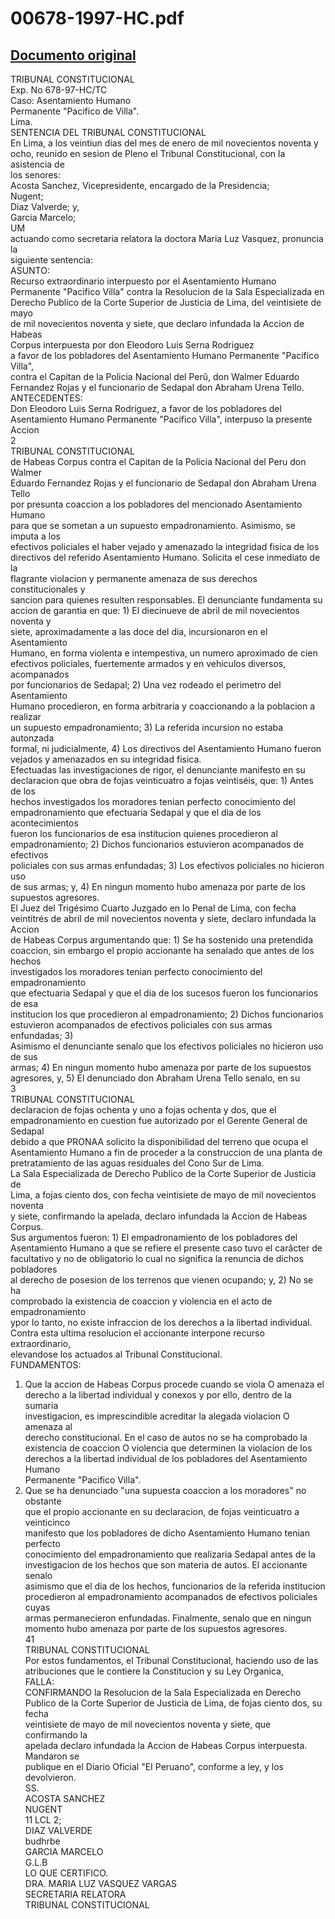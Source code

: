 
00678-1997-HC.pdf
=================
  
[Documento original](https://tc.gob.pe/jurisprudencia/1998/00678-1997-HC.pdf)  
---  
TRIBUNAL CONSTITUCIONAL  
Exp. No 678-97-HC/TC  
Caso: Asentamiento Humano  
Permanente "Pacifico de Villa".  
Lima.  
SENTENCIA DEL TRIBUNAL CONSTITUCIONAL  
En Lima, a los veintiun dias del mes de enero de mil novecientos noventa y  
ocho, reunido en sesion de Pleno el Tribunal Constitucional, con la asistencia de  
los senores:  
Acosta Sanchez, Vicepresidente, encargado de la Presidencia;  
Nugent;  
Diaz Valverde; y,  
Garcia Marcelo;  
UM  
actuando como secretaria relatora la doctora Maria Luz Vasquez, pronuncia la  
siguiente sentencia:  
ASUNTO:  
Recurso extraordinario interpuesto por el Asentamiento Humano  
Permanente "Pacifico Villa" contra la Resolucion de la Sala Especializada en  
Derecho Publico de la Corte Superior de Justicia de Lima, del veintisiete de mayo  
de mil novecientos noventa y siete, que declaro infundada la Accion de Habeas  
Corpus interpuesta por don Eleodoro Luis Serna Rodriguez  
a favor de los pobladores del Asentamiento Humano Permanente "Pacifico Villa",  
contra el Capitan de la Policia Nacional del Perû, don Walmer Eduardo  
Fernandez Rojas y el funcionario de Sedapal don Abraham Urena Tello.  
ANTECEDENTES:  
Don Eleodoro Luis Serna Rodriguez, a favor de los pobladores del  
Asentamiento Humano Permanente "Pacifico Villa", interpuso la presente Accion  
2  
TRIBUNAL CONSTITUCIONAL  
de Habeas Corpus contra el Capitan de la Policia Nacional del Peru don Walmer  
Eduardo Fernandez Rojas y el funcionario de Sedapal don Abraham Urena Tello  
por presunta coaccion a los pobladores del mencionado Asentamiento Humano  
para que se sometan a un supuesto empadronamiento. Asimismo, se imputa a los  
efectivos policiales el haber vejado y amenazado la integridad fisica de los  
directivos del referido Asentamiento Humano. Solicita el cese inmediato de la  
flagrante violacion y permanente amenaza de sus derechos constitucionales y  
sancion para quienes resulten responsables. El denunciante fundamenta su  
accion de garantia en que: 1) El diecinueve de abril de mil novecientos noventa y  
siete, aproximadamente a las doce del dia, incursionaron en el Asentamiento  
Humano, en forma violenta e intempestiva, un numero aproximado de cien  
efectivos policiales, fuertemente armados y en vehiculos diversos, acompanados  
por funcionarios de Sedapal; 2) Una vez rodeado el perimetro del Asentamiento  
Humano procedieron, en forma arbitraria y coaccionando a la poblacion a realizar  
un supuesto empadronamiento; 3) La referida incursion no estaba autonzada  
formal, ni judicialmente, 4) Los directivos del Asentamiento Humano fueron  
vejados y amenazados en su integridad fisica.  
Efectuadas las investigaciones de rigor, el denunciante manifesto en su  
declaracion que obra de fojas veinticuatro a fojas veintiséis, que: 1) Antes de los  
hechos investigados los moradores tenian perfecto conocimiento del  
empadronamiento que efectuaria Sedapal y que el dia de los acontecimientos  
fueron los funcionarios de esa institucion quienes procedieron al  
empadronamiento; 2) Dichos funcionarios estuvieron acompanados de efectivos  
policiales con sus armas enfundadas; 3) Los efectivos policiales no hicieron uso  
de sus armas; y, 4) En ningun momento hubo amenaza por parte de los  
supuestos agresores.  
El Juez del Trigésimo Cuarto Juzgado en lo Penal de Lima, con fecha  
veintitrés de abril de mil novecientos noventa y siete, declaro infundada la Accion  
de Habeas Corpus argumentando que: 1) Se ha sostenido una pretendida  
coaccion, sin embargo el propio accionante ha senalado que antes de los hechos  
investigados los moradores tenian perfecto conocimiento del empadronamiento  
que efectuaria Sedapal y que el dia de los sucesos fueron los funcionarios de esa  
institucion los que procedieron al empadronamiento; 2) Dichos funcionarios  
estuvieron acompanados de efectivos policiales con sus armas enfundadas; 3)  
Asimismo el denunciante senalo que los efectivos policiales no hicieron uso de sus  
armas; 4) En ningun momento hubo amenaza por parte de los supuestos  
agresores, y, 5) El denunciado don Abraham Urena Tello senalo, en su  
3  
TRIBUNAL CONSTITUCIONAL  
declaracion de fojas ochenta y uno a fojas ochenta y dos, que el  
empadronamiento en cuestion fue autorizado por el Gerente General de Sedapal  
debido a que PRONAA solicito la disponibilidad del terreno que ocupa el  
Asentamiento Humano a fin de proceder a la construccion de una planta de  
pretratamiento de las aguas residuales del Cono Sur de Lima.  
La Sala Especializada de Derecho Publico de la Corte Superior de Justicia de  
Lima, a fojas ciento dos, con fecha veintisiete de mayo de mil novecientos noventa  
y siete, confirmando la apelada, declaro infundada la Accion de Habeas Corpus.  
Sus argumentos fueron: 1) El empadronamiento de los pobladores del  
Asentamiento Humano a que se refiere el presente caso tuvo el carâcter de  
facultativo y no de obligatorio lo cual no significa la renuncia de dichos pobladores  
al derecho de posesion de los terrenos que vienen ocupando; y, 2) No se ha  
comprobado la existencia de coaccion y violencia en el acto de empadronamiento  
ypor lo tanto, no existe infraccion de los derechos a la libertad individual.  
Contra esta ultima resolucion el accionante interpone recurso extraordinario,  
elevandose los actuados al Tribunal Constitucional.  
FUNDAMENTOS:  
1. Que la accion de Habeas Corpus procede cuando se viola O amenaza el  
derecho a la libertad individual y conexos y por ello, dentro de la sumaria  
investigacion, es imprescindible acreditar la alegada violacion O amenaza al  
derecho constitucional. En el caso de autos no se ha comprobado la  
existencia de coaccion O violencia que determinen la violacion de los  
derechos a la libertad individual de los pobladores del Asentamiento Humano  
Permanente "Pacifico Villa".  
2. Que se ha denunciado "una supuesta coaccion a los moradores" no obstante  
que el propio accionante en su declaracion, de fojas veinticuatro a veinticinco  
manifesto que los pobladores de dicho Asentamiento Humano tenian perfecto  
conocimiento del empadronamiento que realizaria Sedapal antes de la  
investigacion de los hechos que son materia de autos. El accionante senalo  
asimismo que el dia de los hechos, funcionarios de la referida institucion  
procedieron al empadronamiento acompanados de efectivos policiales cuyas  
armas permanecieron enfundadas. Finalmente, senalo que en ningun  
momento hubo amenaza por parte de los supuestos agresores.  
41  
TRIBUNAL CONSTITUCIONAL  
Por estos fundamentos, el Tribunal Constitucional, haciendo uso de las  
atribuciones que le contiere la Constitucion y su Ley Organica,  
FALLA:  
CONFIRMANDO la Resolucion de la Sala Especializada en Derecho  
Publico de la Corte Superior de Justicia de Lima, de fojas ciento dos, su fecha  
veintisiete de mayo de mil novecientos noventa y siete, que confirmando la  
apelada declaro infundada la Accion de Habeas Corpus interpuesta. Mandaron se  
publique en el Diario Oficial "EI Peruano", conforme a ley, y los devolvieron.  
SS.  
ACOSTA SANCHEZ  
NUGENT  
11 LCL 2;  
DIAZ VALVERDE  
budhrbe  
GARCIA MARCELO  
G.L.B  
LO QUE CERTIFICO.  
DRA. MARIA LUZ VASQUEZ VARGAS  
SECRETARIA RELATORA  
TRIBUNAL CONSTITUCIONAL